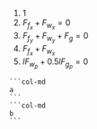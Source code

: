 1. 1
2. $F_{f_x}+F_{w_x}=0$
3. $F_{f_y}+F_{w_y}+F_g=0$
2. $F_{f_x}+F_{w_x}$
4. $lF_{w_p}+0.5lF_{g_p}=0$

````col
```col-md
a
```
```col-md
b
```
````

